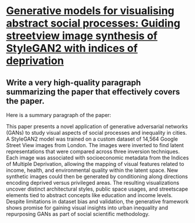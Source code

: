 # [Generative models for visualising abstract social processes: Guiding   streetview image synthesis of StyleGAN2 with indices of deprivation](https://arxiv.org/abs/2312.00570)

## Write a very high-quality paragraph summarizing the paper that effectively covers the paper.

 Here is a summary paragraph of the paper:

This paper presents a novel application of generative adversarial networks (GANs) to study visual aspects of social processes and inequality in cities. A StyleGAN2 model was trained on a custom dataset of 14,564 Google Street View images from London. The images were inverted to find latent representations that were compared across three inversion techniques. Each image was associated with socioeconomic metadata from the Indices of Multiple Deprivation, allowing the mapping of visual features related to income, health, and environmental quality within the latent space. New synthetic images could then be generated by conditioning along directions encoding deprived versus privileged areas. The resulting visualizations uncover distinct architectural styles, public space usages, and streetscape elements tied to abstract concepts like education and income levels. Despite limitations in dataset bias and validation, the generative framework shows promise for gaining visual insights into urban inequality and repurposing GANs as part of social scientific methodology.

